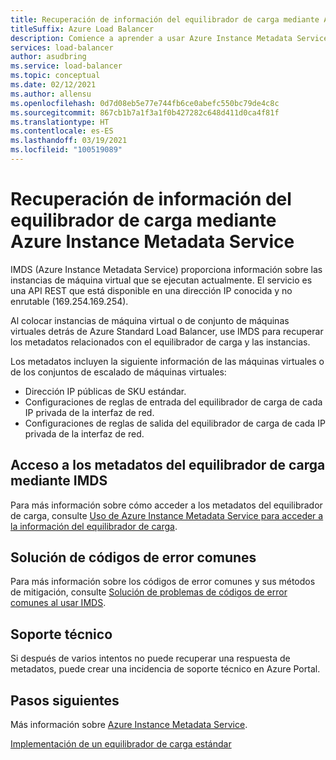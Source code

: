 ```yaml
---
title: Recuperación de información del equilibrador de carga mediante Azure Instance Metadata Service
titleSuffix: Azure Load Balancer
description: Comience a aprender a usar Azure Instance Metadata Service para recuperar información del equilibrador de carga.
services: load-balancer
author: asudbring
ms.service: load-balancer
ms.topic: conceptual
ms.date: 02/12/2021
ms.author: allensu
ms.openlocfilehash: 0d7d08eb5e77e744fb6ce0abefc550bc79de4c8c
ms.sourcegitcommit: 867cb1b7a1f3a1f0b427282c648d411d0ca4f81f
ms.translationtype: HT
ms.contentlocale: es-ES
ms.lasthandoff: 03/19/2021
ms.locfileid: "100519089"
---
```

# <a name="retrieve-load-balancer-information-by-using-the-azure-instance-metadata-service"></a>Recuperación de información del equilibrador de carga mediante Azure Instance Metadata Service

IMDS (Azure Instance Metadata Service) proporciona información sobre las instancias de máquina virtual que se ejecutan actualmente. El servicio es una API REST que está disponible en una dirección IP conocida y no enrutable (169.254.169.254). 

Al colocar instancias de máquina virtual o de conjunto de máquinas virtuales detrás de Azure Standard Load Balancer, use IMDS para recuperar los metadatos relacionados con el equilibrador de carga y las instancias.

Los metadatos incluyen la siguiente información de las máquinas virtuales o de los conjuntos de escalado de máquinas virtuales:

* Dirección IP públicas de SKU estándar.
* Configuraciones de reglas de entrada del equilibrador de carga de cada IP privada de la interfaz de red.
* Configuraciones de reglas de salida del equilibrador de carga de cada IP privada de la interfaz de red.

## <a name="access-the-load-balancer-metadata-using-the-imds"></a>Acceso a los metadatos del equilibrador de carga mediante IMDS

Para más información sobre cómo acceder a los metadatos del equilibrador de carga, consulte [Uso de Azure Instance Metadata Service para acceder a la información del equilibrador de carga](howto-load-balancer-imds.md).

## <a name="troubleshoot-common-error-codes"></a>Solución de códigos de error comunes

Para más información sobre los códigos de error comunes y sus métodos de mitigación, consulte [Solución de problemas de códigos de error comunes al usar IMDS](troubleshoot-load-balancer-imds.md). 

## <a name="support"></a>Soporte técnico

Si después de varios intentos no puede recuperar una respuesta de metadatos, puede crear una incidencia de soporte técnico en Azure Portal.

## <a name="next-steps"></a>Pasos siguientes
Más información sobre [Azure Instance Metadata Service](../virtual-machines/windows/instance-metadata-service.md).

[Implementación de un equilibrador de carga estándar](quickstart-load-balancer-standard-public-portal.md)

